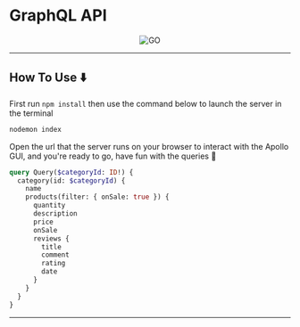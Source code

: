 # **GraphQL API**

<p align="center">
    <img src="https://venturebeat.com/wp-content/uploads/2019/06/4f44eef2-5673-43e5-808c-0e215a3855c9.png?fit=1800%2C1120&strip=all" alt="GO" />
</p>

---

## How To Use ⬇️

First run `npm install` then use the command below to launch the server in the terminal

```bash
nodemon index
```

Open the url that the server runs on your browser to interact with the Apollo GUI, and you're ready to go, have fun with the queries 🚀


```graphql
query Query($categoryId: ID!) {
  category(id: $categoryId) {
    name
    products(filter: { onSale: true }) {
      quantity
      description
      price
      onSale
      reviews {
        title
        comment
        rating
        date
      }
    }
  }
}
```
---
